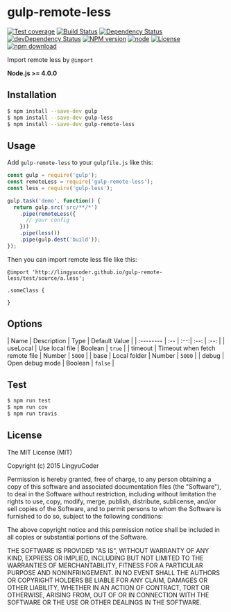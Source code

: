 # gulp-remote-less

[![Test coverage](https://img.shields.io/coveralls/LingyuCoder/gulp-remote-less.svg?style=flat-square)](https://coveralls.io/r/LingyuCoder/gulp-remote-less?branch=master)
[![Build Status](https://travis-ci.org/LingyuCoder/gulp-remote-less.png)](https://travis-ci.org/LingyuCoder/gulp-remote-less)
[![Dependency Status](https://david-dm.org/LingyuCoder/gulp-remote-less.svg)](https://david-dm.org/LingyuCoder/gulp-remote-less)
[![devDependency Status](https://david-dm.org/LingyuCoder/gulp-remote-less/dev-status.svg)](https://david-dm.org/LingyuCoder/gulp-remote-less#info=devDependencies)
[![NPM version](http://img.shields.io/npm/v/gulp-remote-less.svg?style=flat-square)](http://npmjs.org/package/gulp-remote-less)
[![node](https://img.shields.io/badge/node.js-%3E=_4.0-green.svg?style=flat-square)](http://nodejs.org/download/)
[![License](http://img.shields.io/npm/l/gulp-remote-less.svg?style=flat-square)](LICENSE)
[![npm download](https://img.shields.io/npm/dm/gulp-remote-less.svg?style=flat-square)](https://npmjs.org/package/gulp-remote-less)

Import remote less by `@import`

**Node.js >= 4.0.0**

## Installation

```bash
$ npm install --save-dev gulp
$ npm install --save-dev gulp-less
$ npm install --save-dev gulp-remote-less
```

## Usage

Add `gulp-remote-less` to your `gulpfile.js` like this:

```javascript
const gulp = require('gulp');
const remoteLess = require('gulp-remote-less');
const less = require('gulp-less');

gulp.task('demo', function() {
  return gulp.src('src/**/*')
    .pipe(remoteLess({
      // your config
    }))
    .pipe(less())
    .pipe(gulp.dest('build'));
});
```

Then you can import remote less file like this:

```less
@import 'http://lingyucoder.github.io/gulp-remote-less/test/source/a.less';

.someClass {

}
```

## Options

| Name       | Description  | Type | Default Value |
| :-------- | :-- | :--:| :--: | :--: |
| useLocal | Use local file | Boolean | `true` |
| timeout | Timeout when fetch remote file | Number | `5000` |
| base | Local folder  | Number | `5000` |
| debug | Open debug mode | Boolean | `false` |

## Test

```bash
$ npm run test
$ npm run cov
$ npm run travis
```

## License

The MIT License (MIT)

Copyright (c) 2015 LingyuCoder

Permission is hereby granted, free of charge, to any person obtaining a copy
of this software and associated documentation files (the "Software"), to deal
in the Software without restriction, including without limitation the rights
to use, copy, modify, merge, publish, distribute, sublicense, and/or sell
copies of the Software, and to permit persons to whom the Software is
furnished to do so, subject to the following conditions:

The above copyright notice and this permission notice shall be included in all
copies or substantial portions of the Software.

THE SOFTWARE IS PROVIDED "AS IS", WITHOUT WARRANTY OF ANY KIND, EXPRESS OR
IMPLIED, INCLUDING BUT NOT LIMITED TO THE WARRANTIES OF MERCHANTABILITY,
FITNESS FOR A PARTICULAR PURPOSE AND NONINFRINGEMENT. IN NO EVENT SHALL THE
AUTHORS OR COPYRIGHT HOLDERS BE LIABLE FOR ANY CLAIM, DAMAGES OR OTHER
LIABILITY, WHETHER IN AN ACTION OF CONTRACT, TORT OR OTHERWISE, ARISING FROM,
OUT OF OR IN CONNECTION WITH THE SOFTWARE OR THE USE OR OTHER DEALINGS IN THE
SOFTWARE.
